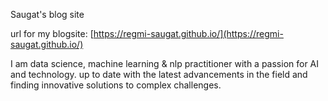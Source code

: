 Saugat's blog site

url for my blogsite: [https://regmi-saugat.github.io/](https://regmi-saugat.github.io/)

I am data science, machine learning & nlp practitioner with a passion for AI and technology. up to date with the latest advancements in the field and finding innovative solutions to complex challenges.
